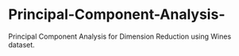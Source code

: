 # Principal-Component-Analysis-
Principal Component Analysis for Dimension Reduction using Wines dataset.
